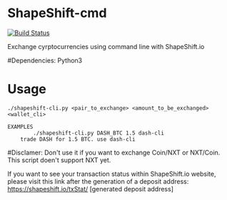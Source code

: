 # ShapeShift-cmd
[![Build Status](https://drone.io/github.com/PinIdea/shapeshift-cli/status.png)](https://drone.io/github.com/PinIdea/shapeshift-cli/latest)

Exchange cyrptocurrencies using command line with ShapeShift.io

#Dependencies:
Python3

# Usage

```
./shapeshift-cli.py <pair_to_exchange> <amount_to_be_exchanged> <wallet_cli>

EXAMPLES
		./shapeshift-cli.py DASH_BTC 1.5 dash-cli
	trade DASH for 1.5 BTC. use dash-cli
```

#Disclamer:
Don't use it if you want to exchange Coin/NXT or NXT/Coin. This script doen't support NXT yet.

If you want to see your transaction status within ShapeShift.io website, please visit this link after the generation of a deposit address:
https://shapeshift.io/txStat/ [generated deposit address]
